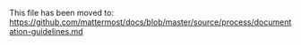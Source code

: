 This file has been moved to: https://github.com/mattermost/docs/blob/master/source/process/documentation-guidelines.md
